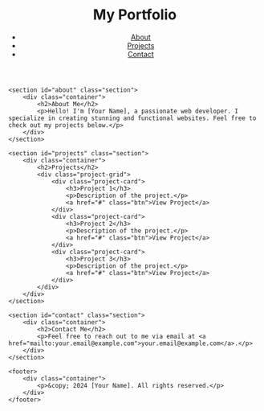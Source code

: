 <!DOCTYPE html>
<html lang="en">
<head>
    <meta charset="UTF-8">
    <meta name="viewport" content="width=device-width, initial-scale=1.0">
    <title>My Portfolio</title>
    <link rel="stylesheet" href="styles.css">
</head>
<body>
    <header>
        <div class="container">
            <h1>My Portfolio</h1>
            <nav>
                <ul>
                    <li><a href="#about">About</a></li>
                    <li><a href="#projects">Projects</a></li>
                    <li><a href="#contact">Contact</a></li>
                </ul>
            </nav>
        </div>
    </header>

    <section id="about" class="section">
        <div class="container">
            <h2>About Me</h2>
            <p>Hello! I'm [Your Name], a passionate web developer. I specialize in creating stunning and functional websites. Feel free to check out my projects below.</p>
        </div>
    </section>

    <section id="projects" class="section">
        <div class="container">
            <h2>Projects</h2>
            <div class="project-grid">
                <div class="project-card">
                    <h3>Project 1</h3>
                    <p>Description of the project.</p>
                    <a href="#" class="btn">View Project</a>
                </div>
                <div class="project-card">
                    <h3>Project 2</h3>
                    <p>Description of the project.</p>
                    <a href="#" class="btn">View Project</a>
                </div>
                <div class="project-card">
                    <h3>Project 3</h3>
                    <p>Description of the project.</p>
                    <a href="#" class="btn">View Project</a>
                </div>
            </div>
        </div>
    </section>

    <section id="contact" class="section">
        <div class="container">
            <h2>Contact Me</h2>
            <p>Feel free to reach out to me via email at <a href="mailto:your.email@example.com">your.email@example.com</a>.</p>
        </div>
    </section>

    <footer>
        <div class="container">
            <p>&copy; 2024 [Your Name]. All rights reserved.</p>
        </div>
    </footer>
</body>
</html>
